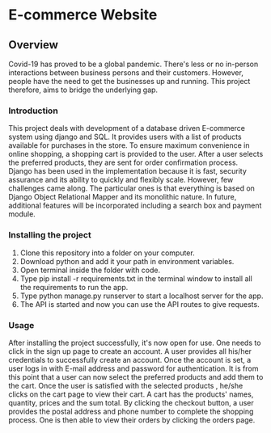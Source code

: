 # E-commerce Website 
## Overview
Covid-19 has proved to be a global pandemic. There's less or no in-person interactions between business persons and their customers. However, people have the need to get the businesses up and running. This project therefore, aims to bridge the underlying gap.

### Introduction
This project deals with development of a database driven E-commerce system using django and SQL. It provides users with a list of products available for purchases in the store. To ensure maximum convenience in online shopping, a shopping cart is provided to the user. After a user selects the preferred products, they are sent for order confirmation process. Django has been used in the implementation because it is fast, security assurance and its ability to quickly and flexibly scale. However, few challenges came along. The particular ones is that everything is based on Django Object Relational Mapper and its monolithic nature. In future, additional features will be incorporated including a search box and payment module.  

### Installing the project
1. Clone this repository into a folder on your computer.
2. Download python and add it your path in environment variables.
3. Open terminal inside the folder with code.
4. Type pip install -r requirements.txt in the terminal window to install all the requirements to run the app.
5. Type python manage.py runserver to start a localhost server for the app.
6. The API is started and now you can use the API routes to give requests.

### Usage
After installing the project successfully, it's now open for use. One needs to click in the sign up page to create an account. A user provides all his/her credentials to successfully create an account. Once the account is set, a user logs in with E-mail address and password for authentication. It is from this point that a user can now select the preferred products and add them to the cart. Once the user is satisfied with the selected products , he/she clicks on the cart page to view their cart. A cart has the products' names, quantity, prices and the sum total. By clicking the checkout button, a user provides the postal address and phone number to complete the shopping process. One is then able to view their orders by clicking the orders page. 
